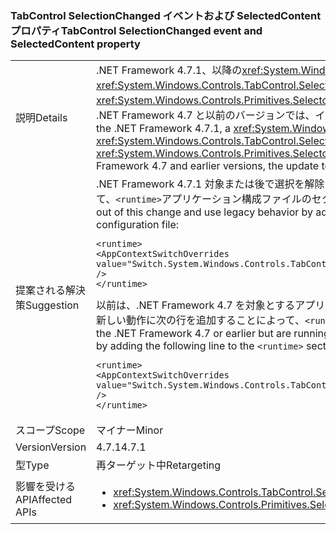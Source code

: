 ### <a name="tabcontrol-selectionchanged-event-and-selectedcontent-property"></a><span data-ttu-id="08bd4-101">TabControl SelectionChanged イベントおよび SelectedContent プロパティ</span><span class="sxs-lookup"><span data-stu-id="08bd4-101">TabControl SelectionChanged event and SelectedContent property</span></span>

|   |   |
|---|---|
|<span data-ttu-id="08bd4-102">説明</span><span class="sxs-lookup"><span data-stu-id="08bd4-102">Details</span></span>|<span data-ttu-id="08bd4-103">.NET Framework 4.7.1、以降の<xref:System.Windows.Controls.TabControl>の値を更新、<xref:System.Windows.Controls.TabControl.SelectedContent>を発生させる前に、プロパティ、<xref:System.Windows.Controls.Primitives.Selector.SelectionChanged>イベント、その選択が変更されたときにします。 .NET Framework 4.7 と以前のバージョンでは、イベント後に SelectedContent への更新が発生しました。</span><span class="sxs-lookup"><span data-stu-id="08bd4-103">Starting with the .NET Framework 4.7.1, a <xref:System.Windows.Controls.TabControl> updates the value of its <xref:System.Windows.Controls.TabControl.SelectedContent> property before raising the <xref:System.Windows.Controls.Primitives.Selector.SelectionChanged> event, when its selection changes.In the .NET Framework 4.7 and earlier versions, the update to SelectedContent happened after the event.</span></span>|
|<span data-ttu-id="08bd4-104">提案される解決策</span><span class="sxs-lookup"><span data-stu-id="08bd4-104">Suggestion</span></span>|<span data-ttu-id="08bd4-105">.NET Framework 4.7.1 対象または後で選択を解除このアプリを変更し、次のように追加することで従来の動作を使用して、<code>&lt;runtime&gt;</code>アプリケーション構成ファイルのセクション。</span><span class="sxs-lookup"><span data-stu-id="08bd4-105">Apps that target the .NET Framework 4.7.1 or later can opt out of this change and use legacy behavior by adding the following to the <code>&lt;runtime&gt;</code> section of the application configuration file:</span></span><pre><code class="language-xml">&lt;runtime&gt;&#13;&#10;&lt;AppContextSwitchOverrides value=&quot;Switch.System.Windows.Controls.TabControl.SelectionPropertiesCanLagBehindSelectionChangedEvent=true&quot; /&gt;&#13;&#10;&lt;/runtime&gt;&#13;&#10;</code></pre><span data-ttu-id="08bd4-106">以前は、.NET Framework 4.7 を対象とするアプリ 4.7.1 .NET Framework で実行されているまたは後で有効にできます、新しい動作に次の行を追加することによって、<code>&lt;runtime&gt;</code>アプリケーション持つファイルのセクション。</span><span class="sxs-lookup"><span data-stu-id="08bd4-106">Apps that target the .NET Framework 4.7 or earlier but are running on the .NET Framework 4.7.1 or later can enable the new behavior by adding the following line to the <code>&lt;runtime&gt;</code> section of the application .configuration file:</span></span><pre><code class="language-xml">&lt;runtime&gt;&#13;&#10;&lt;AppContextSwitchOverrides value=&quot;Switch.System.Windows.Controls.TabControl.SelectionPropertiesCanLagBehindSelectionChangedEvent=false&quot; /&gt;&#13;&#10;&lt;/runtime&gt;&#13;&#10;</code></pre>|
|<span data-ttu-id="08bd4-107">スコープ</span><span class="sxs-lookup"><span data-stu-id="08bd4-107">Scope</span></span>|<span data-ttu-id="08bd4-108">マイナー</span><span class="sxs-lookup"><span data-stu-id="08bd4-108">Minor</span></span>|
|<span data-ttu-id="08bd4-109">Version</span><span class="sxs-lookup"><span data-stu-id="08bd4-109">Version</span></span>|<span data-ttu-id="08bd4-110">4.7.1</span><span class="sxs-lookup"><span data-stu-id="08bd4-110">4.7.1</span></span>|
|<span data-ttu-id="08bd4-111">型</span><span class="sxs-lookup"><span data-stu-id="08bd4-111">Type</span></span>|<span data-ttu-id="08bd4-112">再ターゲット中</span><span class="sxs-lookup"><span data-stu-id="08bd4-112">Retargeting</span></span>|
|<span data-ttu-id="08bd4-113">影響を受ける API</span><span class="sxs-lookup"><span data-stu-id="08bd4-113">Affected APIs</span></span>|<ul><li><xref:System.Windows.Controls.TabControl.SelectedContent?displayProperty=nameWithType></li><li><xref:System.Windows.Controls.Primitives.Selector.SelectionChanged?displayProperty=nameWithType></li></ul>|


